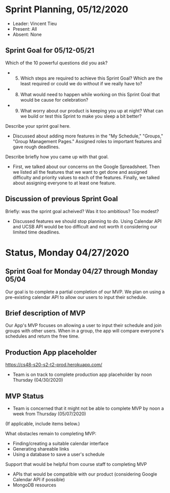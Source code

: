 # Sprint Planning, 05/12/2020

- Leader: Vincent Tieu
- Present: All
- Absent: None

## Sprint Goal for 05/12-05/21

Which of the 10 powerful questions did you ask?

- 5. Which steps are required to achieve this Sprint Goal? Which are the least required or could we do without if we really have to?
- 8. What would need to happen while working on this Sprint Goal that would be cause for celebration?
- 9. What worry about our product is keeping you up at night? What can we build or test this Sprint to make you sleep a bit better?

Describe your sprint goal here.

- Discussed about adding more features in the "My Schedule," "Groups," "Group Management Pages." Assigned roles to important features and gave rough deadlines.

Describe briefly how you came up with that goal.

- First, we talked about our concerns on the Google Spreadsheet. Then we listed all the features that we want to get done and assigned difficulty and priority values to each of the features. Finally, we talked about assigning everyone to at least one feature.

## Discussion of previous Sprint Goal

Briefly: was the sprint goal acheived? Was it too ambitious? Too modest?

- Discussed features we should stop planning to do. Using Calendar API and UCSB API would be too difficult and not worth it considering our limited time deadlines.

# Status, Monday 04/27/2020

## Sprint Goal for Monday 04/27 through Monday 05/04

Our goal is to complete a partial completion of our MVP. We plan on using a pre-existing calendar API to allow our users to input their schedule.

## Brief description of MVP

Our App's MVP focuses on allowing a user to input their schedule and join groups with other users. When in a group, the app will compare everyone's schedules and return the free time.

## Production App placeholder

<https://cs48-s20-s2-t2-prod.herokuapp.com/>

- Team is on track to complete production app placeholder by noon Thursday (04/30/2020)

## MVP Status

- Team is concerned that it might not be able to complete MVP by noon a week from Thursday (05/07/2020)

(If applicable, include items below.)

What obstacles remain to completing MVP:

- Finding/creating a suitable calendar interface
- Generating shareable links
- Using a database to save a user's schedule

Support that would be helpful from course staff to completing MVP

- APIs that would be compatible with our product (considering Google Calendar API if possible)
- MongoDB resources
